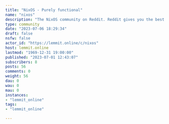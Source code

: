 ```yaml
---
title: "NixOS - Purely functional" 
name: "nixos"
description: "The NixOS community on Reddit. Reddit gives you the best of the internet in one place."
type: community
date: "2023-07-06 18:29:34"
draft: false
nsfw: false
actor_id: "https://lemmit.online/c/nixos"
host: lemmit.online
lastmod: "1969-12-31 19:00:00"
published: "2023-07-01 12:43:07"
subscribers: 8
posts: 56
comments: 0
weight: 56
dau: 0
wau: 0
mau: 0
instances:
- "lemmit_online"
tags: 
- "lemmit_online"

---
```

